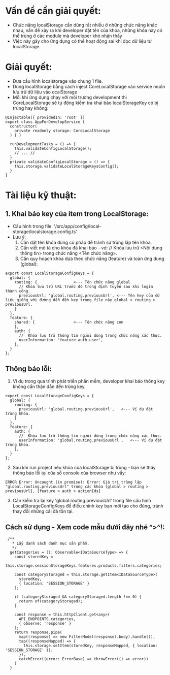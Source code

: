 # Vấn đề cần giải quyết:

- Chức năng localStorage cần dùng rất nhiều ở những chức năng khác nhau, vấn đề xảy ra khi developer đặt tên của khóa, những khóa này có thể trùng ở các module mà developer khó nhận thấy
- Việc này gây cho ứng dụng có thể hoạt động sai khi đọc dữ liệu từ localStorage.

# Giải quyết:

- Đưa cấu hình localstorage vào chung 1 file.
- Dùng localStorage bằng cách inject CoreLocalStorage vào service muốn lưu trữ dữ liệu vào ocalStorage
- Mỗi khi ứng dụng chạy với môi trường development thì CoreLocalStorage sẽ tự động kiểm tra khai báo localStorageKey có bị trùng hay không:

```
@Injectable({ providedIn: 'root' })
export class AppForDevelopService {
  constructor(
    private readonly storage: CoreLocalStorage
  ) { }

  runDevelopmentTasks = () => {
    this.validateConfigLocalStorage();
    // ... //
  }
  private validateConfigLocalStorage = () => {
    this.storage.validateLocalStorageKeysConfig();
  }
}
```

# Tài liệu kỹ thuật:

## 1. Khai báo key của item trong LocalStorage:

- Cấu hình trong file: '/src/app/config/local-storage/localstorage.config.ts'
- Lưu ý:
  1. Cần đặt tên khóa đúng cú pháp để tránh sự trùng lặp tên khóa.
  2. Cần viết mô tả cho khóa đã khai báo - vd: // Khóa lưu trữ <Nội dung thông tin> trong chức năng <Tên chức năng>.
  3. Cần quy hoạch khóa dựa theo chức năng (feature) và toàn ứng dung (global):

```
export const LocalStorageConfigKeys = {
  global: {
    routing: {                <--- Tên chức năng global
      // Khóa lưu trữ URL trước đó trong định tuyến sau khi login thành công.
      previousUrl: 'global.routing.previousUrl', <--- Tên key của dữ liệu giống với đường dẫn đến key trong file này global > routing > previousUrl.
    }
  },
  feature: {
    shared: {                 <--- Tên chức năng con
    },
    auth: {
      //  Khóa lưu trữ thông tin người dùng trong chức năng xác thực.
      userInformation: 'feature.auth.user',
    },
  }
};

```

## Thông báo lỗi:

1. Ví dụ trong quá trình phát triển phần mềm, developer khai báo thông key không cẩn thận dẫn đến trùng key.

```
export const LocalStorageConfigKeys = {
  global: {
    routing: {
      previousUrl: 'global.routing.previousUrl',   <--- Ví dụ đặt trùng khóa.
    }
  },
  feature: {
    auth: {
      //  Khóa lưu trữ thông tin người dùng trong chức năng xác thực.
      userInformation: 'global.routing.previousUrl',   <--- Ví dụ đặt trùng khóa.
    },
  }
};

```

2. Sau khi run project nếu khóa của localStorage bị trùng - bạn sẽ thấy thông báo lỗi tại cửa sổ console của browser như vầy:

```
ERROR Error: Uncaught (in promise): Error: Giá trị trùng lặp "global.routing.previousUrl" trong các khóa [global > routing > previousUrl], [feature > auth > actionIds]
```

3. Cần kiểm tra lại key 'global.routing.previousUrl' trong file cấu hình LocalStorageConfigKeys
   để điều chỉnh key bạn mới tạo cho đúng, tránh thay đỗi những cái đã tồn tại.

## Cách sử dụng - Xem code mẫu đưới đây nhé ^>^!:

```
 /**
   * Lấy danh sách danh mục sản phẩm.
   */
  getCategories = (): Observable<IDataSourceType> => {
    const storedKey =
      this.storage.sessionStorageKeys.features.products.filters.categories;

    const categoryStoraged = this.storage.getItem<IDataSourceType>(
      storedKey,
      { location: 'SESSION_STORAGE' }
    );

    if (categoryStoraged && categoryStoraged.length !== 0) {
      return of(categoryStoraged);
    }

    const response = this.httpClient.get<any>(
      API_ENDPOINTS.categories,
      { observe: 'response' }
    );
    return response.pipe(
      map((response) => new FilterModel(response?.body).handle()),
      tap((responseMapped) => {
        this.storage.setItem(storedKey, responseMapped, { location: 'SESSION_STORAGE' });
      }),
      catchError((error: ErrorBase) => throwError(() => error))
    )
  }
```
